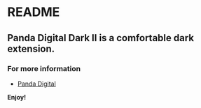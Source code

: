 # README
## Panda Digital Dark II is a comfortable dark extension.



### For more information
* [Panda Digital](https://pandadigitalagency.com)

**Enjoy!**

